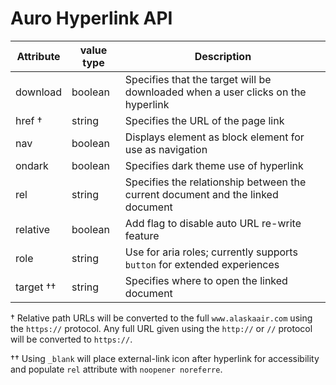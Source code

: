 # Auro Hyperlink API

| Attribute | value type | Description |
|----|----|----|
| download | boolean | Specifies that the target will be downloaded when a user clicks on the hyperlink |
| href † | string | Specifies the URL of the page link |
| nav | boolean | Displays element as block element for use as navigation |
| ondark | boolean | Specifies dark theme use of hyperlink |
| rel | string | Specifies the relationship between the current document and the linked document |
| relative | boolean | Add flag to disable auto URL re-write feature |
| role | string | Use for aria roles; currently supports `button` for extended experiences |
| target †† | string | Specifies where to open the linked document |

† Relative path URLs will be converted to the full `www.alaskaair.com` using the `https://` protocol. Any full URL given using the `http://` or `//` protocol will be converted to `https://`.

†† Using `_blank` will place external-link icon after hyperlink for accessibility and populate `rel` attribute with `noopener noreferre`.
